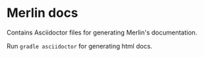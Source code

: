 # Merlin docs

Contains Asciidoctor files for generating Merlin's documentation.

Run `gradle asciidoctor` for generating html docs.